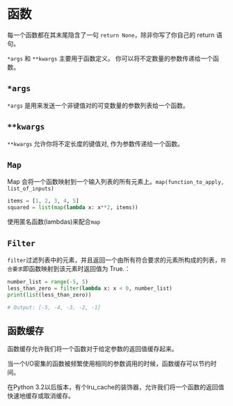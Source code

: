 # 函数

每一个函数都在其末尾隐含了一句 `return None`，除非你写了你自己的 return 语句。

`*args` 和 `**kwargs` 主要用于函数定义。 你可以将不定数量的参数传递给一个函数。

## `*args`

`*args` 是用来发送一个非键值对的可变数量的参数列表给一个函数。

## `**kwargs`

`**kwargs` 允许你将不定长度的键值对, 作为参数传递给一个函数。

## `Map`

Map 会将一个函数映射到一个输入列表的所有元素上。`map(function_to_apply, list_of_inputs)`

```python
items = [1, 2, 3, 4, 5]
squared = list(map(lambda x: x**2, items))
```

使用匿名函数(lambdas)来配合`map`

## `Filter`

`filter`过滤列表中的元素，并且返回一个由所有符合要求的元素所构成的列表，`符合要求`即函数映射到该元素时返回值为 True.：

```python
number_list = range(-5, 5)
less_than_zero = filter(lambda x: x < 0, number_list)
print(list(less_than_zero))

# Output: [-5, -4, -3, -2, -1]
```

## 函数缓存

函数缓存允许我们将一个函数对于给定参数的返回值缓存起来。

当一个I/O密集的函数被频繁使用相同的参数调用的时候，函数缓存可以节约时间。

在Python 3.2以后版本，有个lru_cache的装饰器，允许我们将一个函数的返回值快速地缓存或取消缓存。